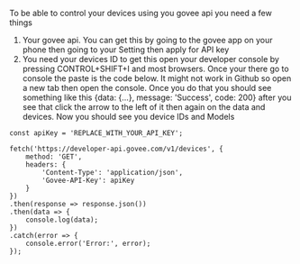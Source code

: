 To be able to control your devices using you govee api you need a few things

1. Your govee api. You can get this by going to the govee app on your phone then going to your Setting then apply for API key
2. You need your devices ID to get this open your developer console by pressing CONTROL+SHIFT+I and most browsers. Once your there go to console the paste is the code below. It might not work in Github so open a new tab then open the console. Once you do that you should see something like this {data: {…}, message: 'Success', code: 200} after you see that click the arrow to the left of it then again on the data and devices. Now you should see you device IDs and Models 

```
const apiKey = 'REPLACE_WITH_YOUR_API_KEY';

fetch('https://developer-api.govee.com/v1/devices', {
    method: 'GET',
    headers: {
        'Content-Type': 'application/json',
        'Govee-API-Key': apiKey
    }
})
.then(response => response.json())
.then(data => {
    console.log(data);
})
.catch(error => {
    console.error('Error:', error);
});
